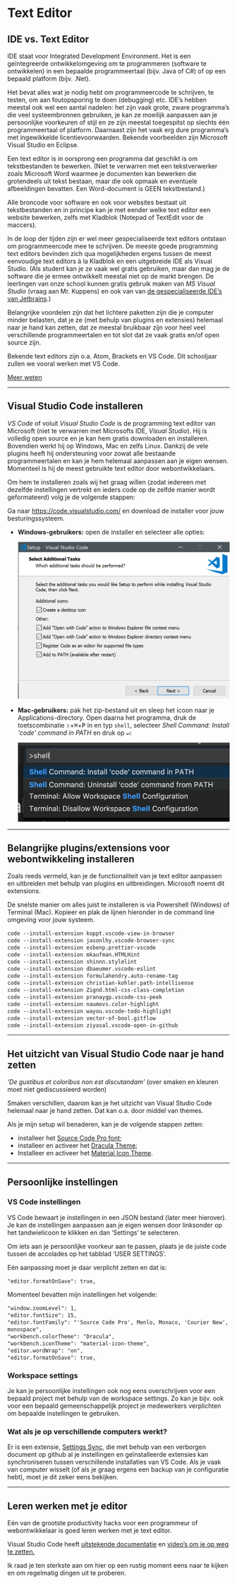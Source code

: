 # Text Editor

## IDE vs. Text Editor

IDE staat voor Integrated Development Environment. Het is een geïntegreerde ontwikkelomgeving om te programmeren (software te ontwikkelen) in een bepaalde programmeertaal (bijv. Java of C#) of op een bepaald platform (bijv. .Net).

Het bevat alles wat je nodig hebt om programmeercode te schrijven, te testen, om aan foutopsporing te doen (debugging) etc. IDE’s hebben meestal ook wel een aantal nadelen: het zijn vaak grote, zware programma’s die veel systeembronnen gebruiken, je kan ze moeilijk aanpassen aan je persoonlijke voorkeuren of stijl en ze zijn meestal toegespitst op slechts één programmeertaal of platform. Daarnaast zijn het vaak erg dure programma’s met ingewikkelde licentievoorwaarden. Bekende voorbeelden zijn Microsoft Visual Studio en Eclipse.

Een text editor is in oorsprong een programma dat geschikt is om tekstbestanden te bewerken. (Niet te verwarren met een tekstverwerker zoals Microsoft Word waarmee je documenten kan bewerken die grotendeels uit tekst bestaan, maar die ook opmaak en eventuele afbeeldingen bevatten. Een Word-document is GEEN tekstbestand.)

Alle broncode voor software en ook voor websites bestaat uit tekstbestanden en in principe kan je met eender welke text editor een website bewerken, zelfs met Kladblok (Notepad of TextEdit voor de maccers).

In de loop der tijden zijn er wel meer gespecialiseerde text editors ontstaan om programmeercode mee te schrijven. De meeste goede programming text editors bevinden zich qua mogelijkheden ergens tussen de meest eenvoudige text editors à la Kladblok en een uitgebreide IDE als Visual Studio. (Als student kan je ze vaak wel gratis gebruiken, maar dan mag je de software die je ermee ontwikkelt meestal niet op de markt brengen. De leerlingen van onze school kunnen gratis gebruik maken van _MS Visual Studio_ (vraag aan Mr. Kuppens) en ook van van [de gespecialiseerde IDE’s van Jetbrains](https://www.jetbrains.com/).)

Belangrijke voordelen zijn dat het lichtere paketten zijn die je computer minder belasten, dat je ze (met behulp van plugins en extensies) helemaal naar je hand kan zetten, dat ze meestal bruikbaar zijn voor heel veel verschillende programmeertalen en tot slot dat ze vaak gratis en/of open source zijn.

Bekende text editors zijn o.a. Atom, Brackets en VS Code. Dit schooljaar zullen we vooral werken met VS Code.

[Meer weten](https://spin.atomicobject.com/2015/12/22/ide-vs-text-editor/)

---

## Visual Studio Code installeren

_VS Code_ of voluit _Visual Studio Code_ is de programming text editor van Microsoft (niet te verwarren met Microsofts IDE, _Visual Studio_). Hij is volledig open source en je kan hem gratis downloaden en installeren. Bovendien werkt hij op Windows, Mac en zelfs Linux. Dankzij de vele plugins heeft hij ondersteuning voor zowat alle bestaande programmeertalen en kan je hem helemaal aanpassen aan je eigen wensen. Momenteel is hij de meest gebruikte text editor door webontwikkelaars.

Om hem te installeren zoals wij het graag willen (zodat iedereen met dezelfde instellingen vertrekt en ieders code op de zelfde manier wordt geformateerd) volg je de volgende stappen:

Ga naar https://code.visualstudio.com/ en download de installer voor jouw besturingssysteem.

- **Windows-gebruikers:** open de installer en selecteer alle opties:

  ![selecteer alle opties](_images/vscode-install-windows.png)

- **Mac-gebruikers:** pak het zip-bestand uit en sleep het icoon naar je Applications-directory. Open daarna het programma, druk de toetscombinatie <kbd>&#8679;</kbd>+<kbd>&#8984;</kbd>+<kbd>P</kbd> in en typ `shell`, selecteer _Shell Command: Install 'code' command in PATH_ en druk op <kbd>&#8629;</kbd>:

  ![Shell Command: Install 'code' command in PATH](_images/vscode-install-mac.png)

---

## Belangrijke plugins/extensions voor webontwikkeling installeren

Zoals reeds vermeld, kan je de functionaliteit van je text editor aanpassen en uitbreiden met behulp van plugins en uitbreidingen. Microsoft noemt dit extensions.

De snelste manier om alles juist te installeren is via Powershell (Windows) of Terminal (Mac). Kopieer en plak de lijnen hieronder in de command line omgeving voor jouw systeem.

```
code --install-extension koppt.vscode-view-in-browser
code --install-extension jasonlhy.vscode-browser-sync
code --install-extension esbenp.prettier-vscode
code --install-extension mkaufman.HTMLHint
code --install-extension shinnn.stylelint
code --install-extension dbaeumer.vscode-eslint
code --install-extension formulahendry.auto-rename-tag
code --install-extension christian-kohler.path-intellisense
code --install-extension Zignd.html-css-class-completion
code --install-extension pranaygp.vscode-css-peek
code --install-extension naumovs.color-highlight
code --install-extension wayou.vscode-todo-highlight
code --install-extension vector-of-bool.gitflow
code --install-extension ziyasal.vscode-open-in-github
```

---

## Het uitzicht van Visual Studio Code naar je hand zetten

_‘De gustibus et coloribus non est discutandam’_ (over smaken en kleuren moet niet gediscussieerd worden)

Smaken verschillen, daarom kan je het uitzicht van Visual Studio Code helemaal naar je hand zetten. Dat kan o.a. door middel van themes.

Als je mijn setup wil benaderen, kan je de volgende stappen zetten:

- installeer het [Source Code Pro font](https://www.fontsquirrel.com/fonts/source-code-pro);
- installeer en activeer het [Dracula Theme](https://marketplace.visualstudio.com/items?itemName=dracula-theme.theme-dracula);
- Installeer en activeer het [Material Icon Theme](https://marketplace.visualstudio.com/items?itemName=PKief.material-icon-theme).

---

## Persoonlijke instellingen

### VS Code instellingen

VS Code bewaart je instellingen in een JSON bestand (later meer hierover). Je kan de instellingen aanpassen aan je eigen wensen door linksonder op het tandwielicoon te klikken en dan ‘Settings’ te selecteren.

Om iets aan je persoonlijke voorkeur aan te passen, plaats je de juiste code tussen de accolades op het tabblad ‘USER SETTINGS’.

Eén aanpassing moet je daar verplicht zetten en dat is:

```
"editor.formatOnSave": true,
```

Momenteel bevatten mijn instellingen het volgende:

```
"window.zoomLevel": 1,
"editor.fontSize": 15,
"editor.fontFamily": "'Source Code Pro', Menlo, Monaco, 'Courier New', monospace",
"workbench.colorTheme": "Dracula",
"workbench.iconTheme": "material-icon-theme",
"editor.wordWrap": "on",
"editor.formatOnSave": true,
```

### Workspace settings

Je kan je persoonlijke instellingen ook nog eens overschrijven voor een bepaald project met behulp van de workspace settings. Zo kan je bijv. ook voor een bepaald gemeenschappelijk project je medewerkers verplichten om bepaalde instellingen te gebruiken.

### Wat als je op verschillende computers werkt?

Er is een extensie, [Settings Sync,](https://marketplace.visualstudio.com/items?itemName=Shan.code-settings-sync) die met behulp van een verborgen document op github al je instellingen en geïnstalleerde extensies kan synchroniseren tussen verschillende installaties van VS Code. Als je vaak van computer wisselt (of als je graag ergens een backup van je configuratie hebt), moet je dit zeker eens bekijken.

---

## Leren werken met je editor

Eén van de grootste productivity hacks voor een programmeur of webontwikkelaar is goed leren werken met je text editor.

Visual Studio Code heeft [uitstekende documentatie](https://code.visualstudio.com/docs) en [video’s om je op weg te zetten.](https://code.visualstudio.com/docs/getstarted/introvideos)

Ik raad je ten sterkste aan om hier op een rustig moment eens naar te kijken en om regelmatig dingen uit te proberen.
